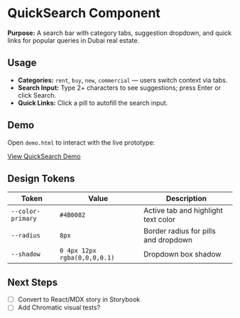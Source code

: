 # QuickSearch Component

**Purpose:** A search bar with category tabs, suggestion dropdown, and quick links for popular queries in Dubai real estate.

## Usage
- **Categories:** `rent`, `buy`, `new`, `commercial` — users switch context via tabs.
- **Search Input:** Type 2+ characters to see suggestions; press Enter or click Search.
- **Quick Links:** Click a pill to autofill the search input.

## Demo
Open `demo.html` to interact with the live prototype:

[View QuickSearch Demo](./demo.html)


## Design Tokens
| Token           | Value     | Description                          |
| --------------- | --------- | ------------------------------------ |
| `--color-primary` | `#4B0082` | Active tab and highlight text color |
| `--radius`      | `8px`     | Border radius for pills and dropdown |
| `--shadow`      | `0 4px 12px rgba(0,0,0,0.1)` | Dropdown box shadow  |

## Next Steps
- [ ] Convert to React/MDX story in Storybook
- [ ] Add Chromatic visual tests?
